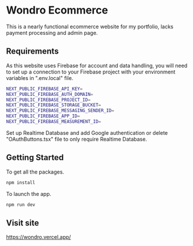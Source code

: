 # Wondro Ecommerce

This is a nearly functional ecommerce website for my portfolio, lacks payment processing and admin page.

## Requirements

As this website uses Firebase for account and data handling, you will need to set up a connection to your Firebase project with your environment variables in ".env.local" file.

```bash
NEXT_PUBLIC_FIREBASE_API_KEY=
NEXT_PUBLIC_FIREBASE_AUTH_DOMAIN=
NEXT_PUBLIC_FIREBASE_PROJECT_ID=
NEXT_PUBLIC_FIREBASE_STORAGE_BUCKET=
NEXT_PUBLIC_FIREBASE_MESSAGING_SENDER_ID=
NEXT_PUBLIC_FIREBASE_APP_ID=
NEXT_PUBLIC_FIREBASE_MEASUREMENT_ID=
```

Set up Realtime Database and add Google authentication or delete "OAuthButtons.tsx" file to only require Realtime Database.

## Getting Started

To get all the packages.

```bash
npm install
```

To launch the app.

```bash
npm run dev
```

## Visit site

https://wondro.vercel.app/
